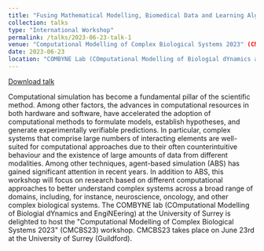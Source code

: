 ```yaml
---
title: "Fusing Mathematical Modelling, Biomedical Data and Learning Algorithms for Computational Oncology"
collection: talks
type: "International Workshop"
permalink: /talks/2023-06-23-talk-1
venue: "Computational Modelling of Complex Biological Systems 2023" (CMCBS23) Workshop"
date: 2023-06-23
location: "COMBYNE Lab (COmputational Modelling of Biologial dYnamics and EngiNEering), University of Surrey, UK"
---
```


[Download talk](https://github.com/caxenie/cristianaxenie.github.io/raw/master/files/Cristian%20Axenie%20THN%20Talk%20Math_Comp_Onko%20Surrey%202023.pdf)

Computational simulation has become a fundamental pillar of the scientific method. Among other factors, the advances in computational resources in both hardware and software, have accelerated the adoption of computational methods to formulate models, establish hypotheses, and generate experimentally verifiable predictions. In particular, complex systems that comprise large numbers of interacting elements are well-suited for computational approaches due to their often counterintuitive behaviour and the existence of large amounts of data from different modalities. Among other techniques, agent-based simulation (ABS) has gained significant attention in recent years. In addition to ABS, this workshop will focus on research based on different computational approaches to better understand complex systems across a broad range of domains, including, for instance, neuroscience, oncology, and other complex biological systems.
The COMBYNE lab (COmputational Modelling of Biologial dYnamics and EngiNEering) at the University of Surrey is delighted to host the "Computational Modelling of Complex Biological Systems 2023" (CMCBS23) workshop. CMCBS23 takes place on June 23rd at the University of Surrey (Guildford).
